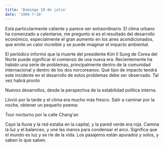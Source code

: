 ```yaml
---
title: 'Domingo 10 de julio'
date: '1994-7-10'
---
```


Está particularmente caliente y parece ser extraordinario. El clima urbano ha comenzado a calentarse, me pregunto si es el resultado del desarrollo económico, especialmente el gran aumento en los aires acondicionados, que emite un calor increíble y se puede imaginar el impacto ambiental.

El periódico informó que la muerte del presidente Kim Il Sung de Corea del Norte puede significar el comienzo de una nueva era. Recientemente ha habido una serie de problemas, principalmente dentro de la comunidad internacional y dentro de los dos norcoreanos. Qué tipo de impacto tendrá este incidente en el desarrollo de estos problemas debe ser observado. Tal vez habrá pronto

Nuevos desarrollos, desde la perspectiva de la estabilidad política interna.

Llovió por la tarde y el clima era mucho más fresco. Salir a caminar por la noche, obtener un pequeño poema:

Tour nocturno por la calle Chang'an

Cayó la lluvia y la red estaba en la capital, y la pared verde era roja. Camina la luz y el balanceo, y une las manos para condensar el arco. Significa que el mundo es luz y se ríe de la vida. Los pasajeros están apurados y solos, y saben lo que saben.

